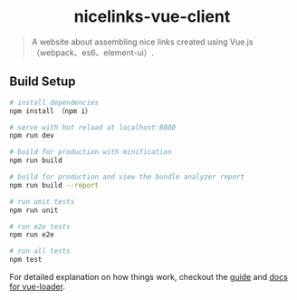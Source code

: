 <h1 align='center'>nicelinks-vue-client</h1>

> A website about assembling nice links created using Vue.js（webpack、es6、element-ui）.

## Build Setup

``` bash
# install dependencies
npm install （npm i）

# serve with hot reload at localhost:8080
npm run dev

# build for production with minification
npm run build

# build for production and view the bundle analyzer report
npm run build --report

# run unit tests
npm run unit

# run e2e tests
npm run e2e

# run all tests
npm test
```

For detailed explanation on how things work, checkout the [guide](http://vuejs-templates.github.io/webpack/) and [docs for vue-loader](http://vuejs.github.io/vue-loader).
